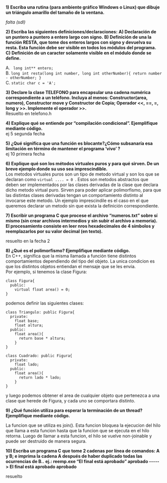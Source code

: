 **1) Escriba una rutina (para ambiente gráfico Windows o Linux) que dibuje un triángulo amarillo del tamaño de la ventana.**

*falta (sdl)*

**2) Escriba las siguientes definiciones/declaraciones:**
**A) Declaración de un puntero a puntero a entero largo con signo.**
**B) Definición de una la función RESTA, que tome dos enteros largos con signo y devuelva su resta. Esta función debe ser visible en todos los módulos del programa.**
**C) Definición de un caracter solamente visible en el módulo donde se define.**

  A. ``` long int** entero;```  
  B.
    ```
    long int resta(long int number, long int otherNumber){
        return number - otherNumber;
    }
    ```  
  C. ```static char c = 'A';```  

**3) Declare la clase TELEFONO para encapsular una cadena numérica correspondiente a un teléfono. Incluya al menos: Constructor(area, numero), Constructor move y Constructor de Copia; Operador <<, ==, =, long y >>. Implemente el operador >>.**   
Resuelto en telefono.h

**4) Explique qué se entiende por “compilación condicional”. Ejemplifique mediante código.**  
ej 5 segunda fecha  


**5) ¿Qué significa que una función es blocante?¿Cómo subsanaría esa limitación en término de mantener el programa ‘vivo’ ?**  
ej 10 primera fecha  


**6) Explique qué son los métodos virtuales puros y para qué sirven. De un breve ejemplo donde su uso sea imprescindible.**  
Los metodos virtuales puros son un tipo de metodo virtual y son los que se declaran como ```virtual .... = 0 ```. Estos son metodos abstractos que deben ser implementados por las clases derivadas de la clase que declara dicho metodo virtual puro. Sirven para poder aplicar polimorfismo, para que las distintas clases derivadas tengan un comportamiento distinto al invocarse este metodo. Un ejemplo imprescindile es el caso en el que queremos declarar un metodo sin que exista la definición correspondiente.


**7) Escribir un programa C que procese el archivo “numeros.txt” sobre sí mismo (sin crear archivos intermedios y sin subir el archivo a memoria). El procesamiento consiste en leer nros hexadecimales de 4 símbolos y reemplazarlos por su valor decimal (en texto).**  

resuelto en la fecha 2

**8) ¿Qué es el polimorfismo? Ejemplifique mediante código.**  
En C++, significa que la misma llamada a función tiene distintos comportamientos dependiendo del tipo del objeto. La unica condicion es que los distintos objetos entiendan el mensaje que se les envia.  
Por ejemplo, si tenemos la clase Figura:
```
class Figura{
  public:
    virtual float area() = 0;
}
```
podemos definir las siguientes clases:

```
class Triangulo: public Figura{
  private:
    float base;
    float altura;
  public:
    float area(){
      return base * altura;
    }
}

class Cuadrado: public Figura{
  private:
    float lado;
  public:
    float area(){
      return lado * lado;
    }
}
```

y luego podemos obtener el area de cualquier objeto que pertenezca a una clase que herede de Figura, y cada uno se comportara distinto.

**9) ¿Qué función utiliza para esperar la terminación de un thread? Ejemplifique mediante código.**  

La funcion que se utiliza es join(). Esta funcion bloquea la ejecucion del hilo que llama a esta funcion hasta que la funcion que se ejecuta en el hilo retorna. Luego de llamar a esta funcion, el hilo se vuelve non-joinable y puede ser destruido de manera segura.

**10) Escriba un programa C que tome 2 cadenas por línea de comandos: A y B; e imprima la cadena A después de haber duplicado todas las ocurrencias de B..**
**ej.: reemp.exe “El final está aprobado” aprobado -----> El final está aprobado aprobado**

resuelto
